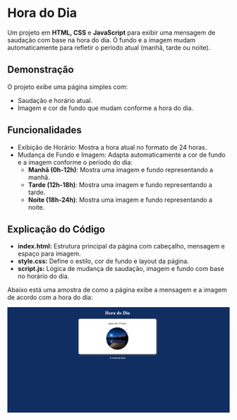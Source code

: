 
# Hora do Dia

Um projeto em **HTML, CSS** e **JavaScript** para exibir uma mensagem de saudação com base na hora do dia. O fundo e a imagem mudam automaticamente para refletir o período atual (manhã, tarde ou noite).

## Demonstração
O projeto exibe uma página simples com:
- Saudação e horário atual.
- Imagem e cor de fundo que mudam conforme a hora do dia.

## Funcionalidades
- Exibição de Horário: Mostra a hora atual no formato de 24 horas.
- Mudança de Fundo e Imagem: Adapta automaticamente a cor de fundo e a imagem conforme o período do dia:
   - **Manhã (0h-12h)**: Mostra uma imagem e fundo representando a manhã.
   - **Tarde (12h-18h)**: Mostra uma imagem e fundo representando a tarde.
   - **Noite (18h-24h)**: Mostra uma imagem e fundo representando a noite.
 
## Explicação do Código
- **index.html:** Estrutura principal da página com cabeçalho, mensagem e espaço para imagem.
- **style.css:** Define o estilo, cor de fundo e layout da página.
- **script.js:** Lógica de mudança de saudação, imagem e fundo com base no horário do dia.

Abaixo está uma amostra de como a página exibe a mensagem e a imagem de acordo com a hora do dia:

![Foto da Noite](modelo/images/pag_noite.jpg)

